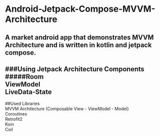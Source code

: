 # Android-Jetpack-Compose-MVVM-Architecture
A market android app that demonstrates MVVM Architecture and is written in kotlin and jetpack compose.
---
###Using Jetpack Architecture Components<br />
#####Room<br />
ViewModel<br />
LiveData-State<br />
---
##Used Libraries<br />
MVVM Architecture (Composable View - ViewModel - Model)<br />
Coroutines<br />
Retrofit2<br />
Koin<br />
Coil<br />

